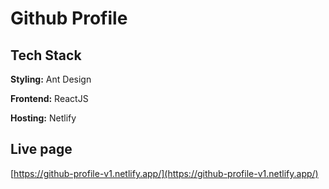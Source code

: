 # Github Profile

## Tech Stack

**Styling:** Ant Design

**Frontend:** ReactJS

**Hosting:** Netlify

## Live page

[https://github-profile-v1.netlify.app/](https://github-profile-v1.netlify.app/)